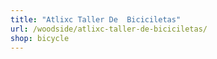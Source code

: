 ```yaml
---
title: "Atlixc Taller De  Biciciletas"
url: /woodside/atlixc-taller-de-biciciletas/
shop: bicycle
---
```


